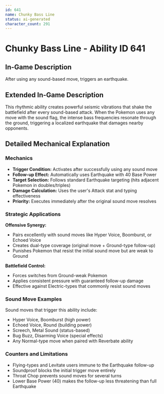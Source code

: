 ```yaml
---
id: 641
name: Chunky Bass Line
status: ai-generated
character_count: 291
---
```


# Chunky Bass Line - Ability ID 641

## In-Game Description
After using any sound-based move, triggers an earthquake.

## Extended In-Game Description
This rhythmic ability creates powerful seismic vibrations that shake the battlefield after every sound-based attack. When the Pokemon uses any move with the sound flag, the intense bass frequencies resonate through the ground, triggering a localized earthquake that damages nearby opponents.

## Detailed Mechanical Explanation

### Mechanics

- **Trigger Condition:** Activates after successfully using any sound move
- **Follow-up Effect:** Automatically uses Earthquake with 40 Base Power
- **Target Selection:** Follows standard Earthquake targeting (hits adjacent Pokemon in doubles/triples)
- **Damage Calculation:** Uses the user's Attack stat and typing effectiveness
- **Priority:** Executes immediately after the original sound move resolves

### Strategic Applications

**Offensive Synergy:**
- Pairs excellently with sound moves like Hyper Voice, Boomburst, or Echoed Voice
- Creates dual-type coverage (original move + Ground-type follow-up)
- Punishes Pokemon that resist the initial sound move but are weak to Ground

**Battlefield Control:**
- Forces switches from Ground-weak Pokemon
- Applies consistent pressure with guaranteed follow-up damage
- Effective against Electric-types that commonly resist sound moves

### Sound Move Examples

Sound moves that trigger this ability include:
- Hyper Voice, Boomburst (high power)
- Echoed Voice, Round (building power)
- Screech, Metal Sound (status-based)
- Bug Buzz, Disarming Voice (special effects)
- Any Normal-type move when paired with Reverbate ability

### Counters and Limitations

- Flying-types and Levitate users immune to the Earthquake follow-up
- Soundproof blocks the initial trigger move entirely
- Throat Chop prevents sound moves for several turns
- Lower Base Power (40) makes the follow-up less threatening than full Earthquake